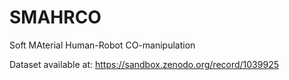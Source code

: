 # SMAHRCO

Soft MAterial Human-Robot CO-manipulation

Dataset available at:
https://sandbox.zenodo.org/record/1039925
